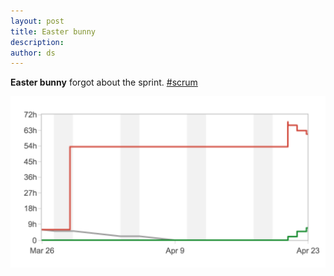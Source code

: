 ```yaml
---
layout: post
title: Easter bunny
description:
author: ds
---
```


__Easter bunny__ forgot about the sprint.
[#scrum](http://en.wikipedia.org/wiki/Scrum_%28software_development%29)

![Easter bunny's burndown chart](/content/images/2015/04/easter-bunny-sprint.png)
